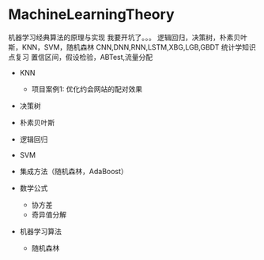 # MachineLearningTheory
机器学习经典算法的原理与实现
                我要开坑了。。。
                逻辑回归，决策树，朴素贝叶斯，KNN，SVM，随机森林
                CNN,DNN,RNN,LSTM,XBG,LGB,GBDT
统计学知识点复习
                置信区间，假设检验，ABTest,流量分配

- KNN
  + 项目案例1: 优化约会网站的配对效果
- 决策树
- 朴素贝叶斯
- 逻辑回归
- SVM
- 集成方法（随机森林，AdaBoost）



- 数学公式
  + 协方差
  + 奇异值分解
- 机器学习算法
  + 随机森林
